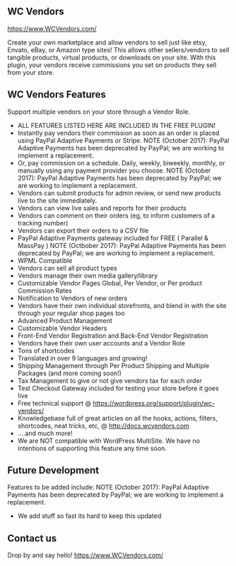## WC Vendors 

https://www.WCVendors.com/

Create your own marketplace and allow vendors to sell just like etsy, Envato, eBay, or Amazon type sites! This allows other sellers/vendors to sell tangible products, virtual products, or downloads on your site. With this plugin, your vendors receive commissions you set on products they sell from your store.
	
## WC Vendors Features

Support multiple vendors on your store through a Vendor Role. 
* ALL FEATURES LISTED HERE ARE INCLUDED IN THE FREE PLUGIN!
* Instantly pay vendors their commission as soon as an order is placed using PayPal Adaptive Payments or Stripe.  NOTE (October 2017): PayPal Adaptive Payments has been deprecated by PayPal; we are working to implement a replacement.
* Or, pay commission on a schedule. Daily, weekly, biweekly, monthly, or manually using any payment provider you choose. NOTE (October 2017): PayPal Adaptive Payments has been deprecated by PayPal; we are working to implement a replacement.
* Vendors can submit products for admin review, or send new products live to the site immediately.
* Vendors can view live sales and reports for their products
* Vendors can comment on their orders (eg, to inform customers of a tracking number)
* Vendors can export their orders to a CSV file
* PayPal Adaptive Payments gateway included for FREE ( Parallel & MassPay ) NOTE (Octbober 2017): PayPal Adaptive Payments has been deprecated by PayPal; we are working to implement a replacement.
* WPML Compatible
* Vendors can sell all product types
* Vendors manage their own media gallery/library
* Customizable Vendor Pages
Global, Per Vendor, or Per product Commission Rates
* Notification to Vendors of new orders
* Vendors have their own individual storefronts, and blend in with the site through your regular shop pages too
* Advanced Product Management
* Customizable Vendor Headers
* Front-End Vendor Registration and Back-End Vendor Registration
* Vendors have their own user accounts and a Vendor Role
* Tons of shortcodes
* Translated in over 9 languages and growing!
* Shipping Management through Per Product Shipping and Multiple Packages (and more coming soon!)
* Tax Management to give or not give vendors tax for each order
* Test Checkout Gateway included for testing your store before it goes live
* Free technical support @ https://wordpress.org/support/plugin/wc-vendors/
* Knowledgebase full of great articles on all the hooks, actions, filters, shortcodes, neat tricks, etc, @ http://docs.wcvendors.com
* ....and much more!
* We are NOT compatible with WordPress MultiSite. We have no intentions of supporting this feature any time soon.

## Future Development

Features to be added include:
NOTE (October 2017): PayPal Adaptive Payments has been deprecated by PayPal; we are working to implement a replacement.
- We add stuff so fast its hard to keep this updated

## Contact us

Drop by and say hello!  https://www.WCVendors.com/
